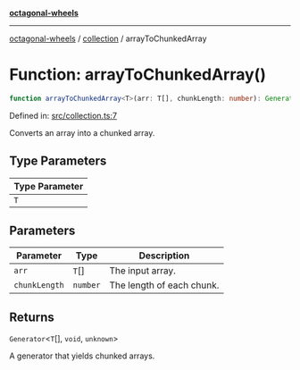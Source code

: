 [**octagonal-wheels**](../../README.md)

***

[octagonal-wheels](../../modules.md) / [collection](../README.md) / arrayToChunkedArray

# Function: arrayToChunkedArray()

```ts
function arrayToChunkedArray<T>(arr: T[], chunkLength: number): Generator<T[], void, unknown>;
```

Defined in: [src/collection.ts:7](https://github.com/vrtmrz/octagonal-wheels/blob/main/src/collection.ts#L7)

Converts an array into a chunked array.

## Type Parameters

| Type Parameter |
| ------ |
| `T` |

## Parameters

| Parameter | Type | Description |
| ------ | ------ | ------ |
| `arr` | `T`[] | The input array. |
| `chunkLength` | `number` | The length of each chunk. |

## Returns

`Generator`\<`T`[], `void`, `unknown`\>

A generator that yields chunked arrays.
